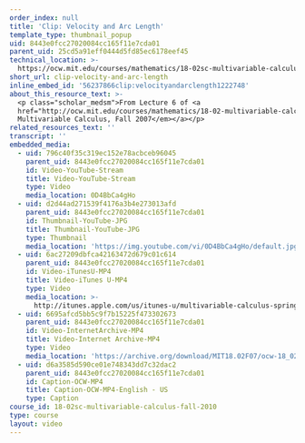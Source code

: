 ```yaml
---
order_index: null
title: 'Clip: Velocity and Arc Length'
template_type: thumbnail_popup
uid: 8443e0fcc27020084cc165f11e7cda01
parent_uid: 25cd5a91eff0444d5fd85ec6178eef45
technical_location: >-
  https://ocw.mit.edu/courses/mathematics/18-02sc-multivariable-calculus-fall-2010/1.-vectors-and-matrices/part-c-parametric-equations-for-curves/session-20-velocity-and-arc-length/clip-velocity-and-arc-length
short_url: clip-velocity-and-arc-length
inline_embed_id: '56237866clip:velocityandarclength1222748'
about_this_resource_text: >-
  <p class="scholar_medsm">From Lecture 6 of <a
  href="http://ocw.mit.edu/courses/mathematics/18-02-multivariable-calculus-fall-2007/video-lectures/"><em>18.02
  Multivariable Calculus, Fall 2007</em></a></p>
related_resources_text: ''
transcript: ''
embedded_media:
  - uid: 796c40f35c319ec152e78acbceb96045
    parent_uid: 8443e0fcc27020084cc165f11e7cda01
    id: Video-YouTube-Stream
    title: Video-YouTube-Stream
    type: Video
    media_location: 0D4BbCa4gHo
  - uid: d2d44ad271539f4176a3b4e273013afd
    parent_uid: 8443e0fcc27020084cc165f11e7cda01
    id: Thumbnail-YouTube-JPG
    title: Thumbnail-YouTube-JPG
    type: Thumbnail
    media_location: 'https://img.youtube.com/vi/0D4BbCa4gHo/default.jpg'
  - uid: 6ac27209dbfca42163472d679c01c614
    parent_uid: 8443e0fcc27020084cc165f11e7cda01
    id: Video-iTunesU-MP4
    title: Video-iTunes U-MP4
    type: Video
    media_location: >-
      http://itunes.apple.com/us/itunes-u/multivariable-calculus-spring/id354869122
  - uid: 6695afcd5bb5c9f7b15225f473302673
    parent_uid: 8443e0fcc27020084cc165f11e7cda01
    id: Video-InternetArchive-MP4
    title: Video-Internet Archive-MP4
    type: Video
    media_location: 'https://archive.org/download/MIT18.02F07/ocw-18_02-f07-lec06_300k.mp4'
  - uid: d6a3585d590ce01e748343dd7c32dac2
    parent_uid: 8443e0fcc27020084cc165f11e7cda01
    id: Caption-OCW-MP4
    title: Caption-OCW-MP4-English - US
    type: Caption
course_id: 18-02sc-multivariable-calculus-fall-2010
type: course
layout: video
---
```

